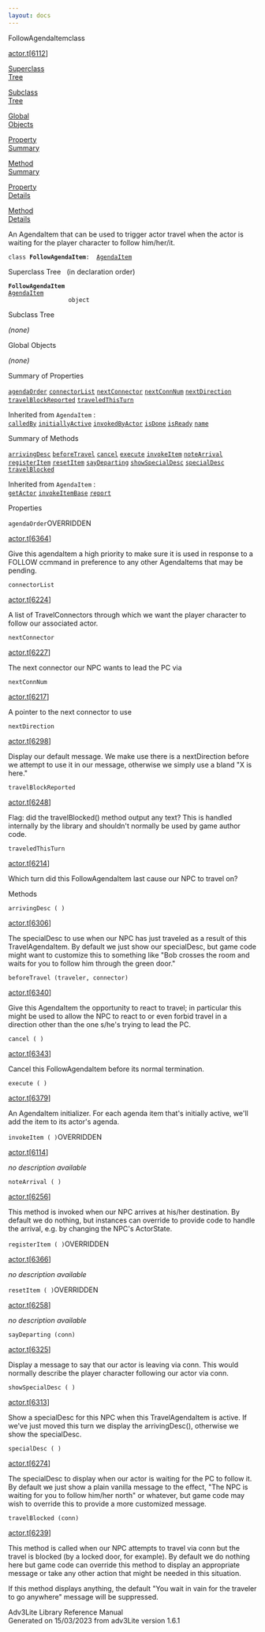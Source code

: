 ```yaml
---
layout: docs
---
```

<span class="title">FollowAgendaItem</span><span class="type">class</span>

[actor.t](../file/actor.t.html)\[[6112](../source/actor.t.html#6112)\]

[Superclass  
Tree](#_SuperClassTree_)

[Subclass  
Tree](#_SubClassTree_)

[Global  
Objects](#_ObjectSummary_)

[Property  
Summary](#_PropSummary_)

[Method  
Summary](#_MethodSummary_)

[Property  
Details](#_Properties_)

[Method  
Details](#_Methods_)



An AgendaItem that can be used to trigger actor travel when the actor is
waiting for the player character to follow him/her/it.

`class `**`FollowAgendaItem`**` :   `[`AgendaItem`](../object/AgendaItem.html)



<span id="_SuperClassTree_"></span>



<span class="hdln">Superclass Tree</span>   (in declaration order)



**`FollowAgendaItem`**  
[`AgendaItem`](../object/AgendaItem.html)  
`                 object`  
<span id="_SubClassTree_"></span>



<span class="hdln">Subclass Tree</span>  



*(none)* <span id="_ObjectSummary_"></span>



<span class="hdln">Global Objects</span>  



*(none)* <span id="_PropSummary_"></span>



<span class="hdln">Summary of Properties</span>  



[`agendaOrder`](#agendaOrder) [`connectorList`](#connectorList) [`nextConnector`](#nextConnector) [`nextConnNum`](#nextConnNum) [`nextDirection`](#nextDirection) [`travelBlockReported`](#travelBlockReported) [`traveledThisTurn`](#traveledThisTurn)

Inherited from `AgendaItem` :  
[`calledBy`](../object/AgendaItem.html#calledBy) [`initiallyActive`](../object/AgendaItem.html#initiallyActive) [`invokedByActor`](../object/AgendaItem.html#invokedByActor) [`isDone`](../object/AgendaItem.html#isDone) [`isReady`](../object/AgendaItem.html#isReady) [`name`](../object/AgendaItem.html#name)

<span id="_MethodSummary_"></span>



<span class="hdln">Summary of Methods</span>  



[`arrivingDesc`](#arrivingDesc) [`beforeTravel`](#beforeTravel) [`cancel`](#cancel) [`execute`](#execute) [`invokeItem`](#invokeItem) [`noteArrival`](#noteArrival) [`registerItem`](#registerItem) [`resetItem`](#resetItem) [`sayDeparting`](#sayDeparting) [`showSpecialDesc`](#showSpecialDesc) [`specialDesc`](#specialDesc) [`travelBlocked`](#travelBlocked)

Inherited from `AgendaItem` :  
[`getActor`](../object/AgendaItem.html#getActor) [`invokeItemBase`](../object/AgendaItem.html#invokeItemBase) [`report`](../object/AgendaItem.html#report)

<span id="_Properties_"></span>



<span class="hdln">Properties</span>  



<span id="agendaOrder"></span>

`agendaOrder`<span class="rem">OVERRIDDEN</span>

[actor.t](../file/actor.t.html)\[[6364](../source/actor.t.html#6364)\]



Give this agendaItem a high priority to make sure it is used in response
to a FOLLOW ccmmand in preference to any other AgendaItems that may be
pending.



<span id="connectorList"></span>

`connectorList`

[actor.t](../file/actor.t.html)\[[6224](../source/actor.t.html#6224)\]



A list of TravelConnectors through which we want the player character to
follow our associated actor.



<span id="nextConnector"></span>

`nextConnector`

[actor.t](../file/actor.t.html)\[[6227](../source/actor.t.html#6227)\]



The next connector our NPC wants to lead the PC via



<span id="nextConnNum"></span>

`nextConnNum`

[actor.t](../file/actor.t.html)\[[6217](../source/actor.t.html#6217)\]



A pointer to the next connector to use



<span id="nextDirection"></span>

`nextDirection`

[actor.t](../file/actor.t.html)\[[6298](../source/actor.t.html#6298)\]



Display our default message. We make use there is a nextDirection before
we attempt to use it in our message, otherwise we simply use a bland "X
is here."



<span id="travelBlockReported"></span>

`travelBlockReported`

[actor.t](../file/actor.t.html)\[[6248](../source/actor.t.html#6248)\]



Flag: did the travelBlocked() method output any text? This is handled
internally by the library and shouldn't normally be used by game author
code.



<span id="traveledThisTurn"></span>

`traveledThisTurn`

[actor.t](../file/actor.t.html)\[[6214](../source/actor.t.html#6214)\]



Which turn did this FollowAgendaItem last cause our NPC to travel on?



<span id="_Methods_"></span>



<span class="hdln">Methods</span>  



<span id="arrivingDesc"></span>

`arrivingDesc ( )`

[actor.t](../file/actor.t.html)\[[6306](../source/actor.t.html#6306)\]



The specialDesc to use when our NPC has just traveled as a result of
this TravelAgendaItem. By default we just show our specialDesc, but game
code might want to customize this to something like "Bob crosses the
room and waits for you to follow him through the green door."



<span id="beforeTravel"></span>

`beforeTravel (traveler, connector)`

[actor.t](../file/actor.t.html)\[[6340](../source/actor.t.html#6340)\]



Give this AgendaItem the opportunity to react to travel; in particular
this might be used to allow the NPC to react to or even forbid travel in
a direction other than the one s/he's trying to lead the PC.



<span id="cancel"></span>

`cancel ( )`

[actor.t](../file/actor.t.html)\[[6343](../source/actor.t.html#6343)\]



Cancel this FollowAgendaItem before its normal termination.



<span id="execute"></span>

`execute ( )`

[actor.t](../file/actor.t.html)\[[6379](../source/actor.t.html#6379)\]



An AgendaItem initializer. For each agenda item that's initially active,
we'll add the item to its actor's agenda.



<span id="invokeItem"></span>

`invokeItem ( )`<span class="rem">OVERRIDDEN</span>

[actor.t](../file/actor.t.html)\[[6114](../source/actor.t.html#6114)\]



*no description available*



<span id="noteArrival"></span>

`noteArrival ( )`

[actor.t](../file/actor.t.html)\[[6256](../source/actor.t.html#6256)\]



This method is invoked when our NPC arrives at his/her destination. By
default we do nothing, but instances can override to provide code to
handle the arrival, e.g. by changing the NPC's ActorState.



<span id="registerItem"></span>

`registerItem ( )`<span class="rem">OVERRIDDEN</span>

[actor.t](../file/actor.t.html)\[[6366](../source/actor.t.html#6366)\]



*no description available*



<span id="resetItem"></span>

`resetItem ( )`<span class="rem">OVERRIDDEN</span>

[actor.t](../file/actor.t.html)\[[6258](../source/actor.t.html#6258)\]



*no description available*



<span id="sayDeparting"></span>

`sayDeparting (conn)`

[actor.t](../file/actor.t.html)\[[6325](../source/actor.t.html#6325)\]



Display a message to say that our actor is leaving via conn. This would
normally describe the player character following our actor via conn.



<span id="showSpecialDesc"></span>

`showSpecialDesc ( )`

[actor.t](../file/actor.t.html)\[[6313](../source/actor.t.html#6313)\]



Show a specialDesc for this NPC when this TravelAgendaItem is active. If
we've just moved this turn we display the arrivingDesc(), otherwise we
show the specialDesc.



<span id="specialDesc"></span>

`specialDesc ( )`

[actor.t](../file/actor.t.html)\[[6274](../source/actor.t.html#6274)\]



The specialDesc to display when our actor is waiting for the PC to
follow it. By default we just show a plain vanilla message to the
effect, "The NPC is waiting for you to follow him/her north" or
whatever, but game code may wish to override this to provide a more
customized message.



<span id="travelBlocked"></span>

`travelBlocked (conn)`

[actor.t](../file/actor.t.html)\[[6239](../source/actor.t.html#6239)\]



This method is called when our NPC attempts to travel via conn but the
travel is blocked (by a locked door, for example). By default we do
nothing here but game code can override this method to display an
appropriate message or take any other action that might be needed in
this situation.

If this method displays anything, the default "You wait in vain for the
traveler to go anywhere" message will be suppressed.





Adv3Lite Library Reference Manual  
Generated on 15/03/2023 from adv3Lite version 1.6.1


